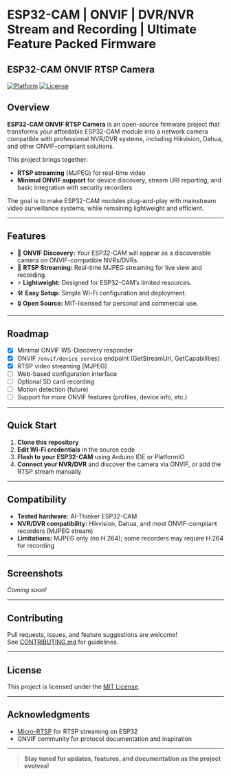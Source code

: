 # ESP32-CAM | ONVIF | DVR/NVR Stream and Recording | Ultimate Feature Packed Firmware 
## ESP32-CAM ONVIF RTSP Camera

[![Platform](https://img.shields.io/badge/platform-ESP32-blue.svg)](https://www.espressif.com/en/products/socs/esp32)
[![License](https://img.shields.io/badge/license-MIT-green.svg)](LICENSE)

## Overview

**ESP32-CAM ONVIF RTSP Camera** is an open-source firmware project that transforms your affordable ESP32-CAM module into a network camera compatible with professional NVR/DVR systems, including Hikvision, Dahua, and other ONVIF-compliant solutions.

This project brings together:
- **RTSP streaming** (MJPEG) for real-time video
- **Minimal ONVIF support** for device discovery, stream URI reporting, and basic integration with security recorders

The goal is to make ESP32-CAM modules plug-and-play with mainstream video surveillance systems, while remaining lightweight and efficient.

---

## Features

- 📡 **ONVIF Discovery:** Your ESP32-CAM will appear as a discoverable camera on ONVIF-compatible NVRs/DVRs.
- 🎥 **RTSP Streaming:** Real-time MJPEG streaming for live view and recording.
- ⚡ **Lightweight:** Designed for ESP32-CAM’s limited resources.
- 🛠️ **Easy Setup:** Simple Wi-Fi configuration and deployment.
- 🔒 **Open Source:** MIT-licensed for personal and commercial use.

---

## Roadmap

- [x] Minimal ONVIF WS-Discovery responder
- [x] ONVIF `/onvif/device_service` endpoint (GetStreamUri, GetCapabilities)
- [x] RTSP video streaming (MJPEG)
- [ ] Web-based configuration interface
- [ ] Optional SD card recording
- [ ] Motion detection (future)
- [ ] Support for more ONVIF features (profiles, device info, etc.)

---

## Quick Start

1. **Clone this repository**
2. **Edit Wi-Fi credentials** in the source code
3. **Flash to your ESP32-CAM** using Arduino IDE or PlatformIO
4. **Connect your NVR/DVR** and discover the camera via ONVIF, or add the RTSP stream manually

---

## Compatibility

- **Tested hardware:** AI-Thinker ESP32-CAM
- **NVR/DVR compatibility:** Hikvision, Dahua, and most ONVIF-compliant recorders (MJPEG stream)
- **Limitations:** MJPEG only (no H.264); some recorders may require H.264 for recording

---

## Screenshots

*Coming soon!*

---

## Contributing

Pull requests, issues, and feature suggestions are welcome!  
See [CONTRIBUTING.md](CONTRIBUTING.md) for guidelines.

---

## License

This project is licensed under the [MIT License](LICENSE).

---

## Acknowledgments

- [Micro-RTSP](https://github.com/geeksville/Micro-RTSP) for RTSP streaming on ESP32
- ONVIF community for protocol documentation and inspiration

---

> **Stay tuned for updates, features, and documentation as the project evolves!**

